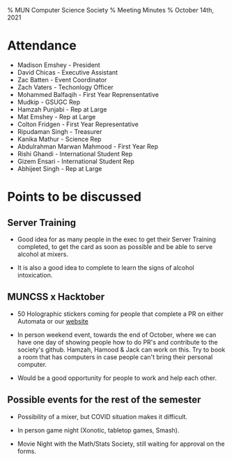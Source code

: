 % MUN Computer Science Society
% Meeting Minutes
% October 14th, 2021

# Attendance

* Madison Emshey - President
* David Chicas -  Executive Assistant
* Zac Batten - Event Coordinator
* Zach Vaters - Techonlogy Officer
* Mohammed Balfaqih - First Year Reprensentative
* Mudkip - GSUGC Rep
* Hamzah Punjabi - Rep at Large
* Mat Emshey - Rep at Large
* Colton Fridgen - First Year Representative
* Ripudaman Singh - Treasurer
* Kanika Mathur - Science Rep
* Abdulrahman Marwan Mahmood -  First Year Rep
* Rishi Ghandi - International Student Rep
* Gizem Ensari - International Student Rep
* Abhijeet Singh - Rep at Large

# Points to be discussed

## Server Training

* Good idea for as many people in the exec to get their Server Training completed, to get the card as soon as possible and be able to serve alcohol at mixers.

* It is also a good idea to complete to learn the signs of alcohol intoxication.

## MUNCSS x Hacktober

* 50 Holographic stickers coming for people that complete a PR on either Automata or our [website](https://muncompsci.ca)

* In person weekend event, towards the end of October, where we can have one day of showing people how to do PR's and contribute to the society's github. Hamzah, Hamood & Jack can work on this. Try to book a room that has computers in case people can't bring their personal computer.

* Would be a good opportunity for people to work and help each other.

## Possible events for the rest of the semester

* Possibility of a mixer, but COVID situation makes it difficult.

* In person game night (Xonotic, tabletop games, Smash).

* Movie Night with the Math/Stats Society, still waiting for approval on the forms.
